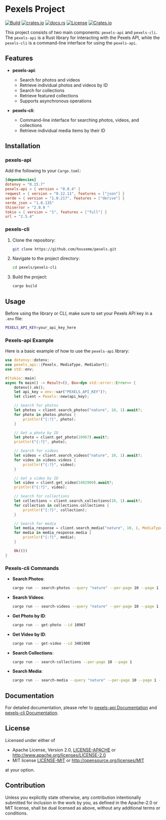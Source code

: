 # Pexels Project

[![Build](https://github.com/houseme/pexels/actions/workflows/build.yml/badge.svg)](https://github.com/houseme/pexels/actions/workflows/build.yml)
[![crates.io](https://img.shields.io/crates/v/pexels-api.svg)](https://crates.io/crates/pexels-api)
[![docs.rs](https://docs.rs/pexels-api/badge.svg)](https://docs.rs/pexels-api/)
[![License](https://img.shields.io/crates/l/pexels-api)](../LICENSE-APACHE)
[![Crates.io](https://img.shields.io/crates/d/pexels-api)](https://crates.io/crates/pexels-api)

This project consists of two main components: `pexels-api` and `pexels-cli`. The `pexels-api` is a Rust library for interacting with the Pexels API, while the
`pexels-cli` is a command-line interface for using the `pexels-api`.

## Features

- **pexels-api**:
    - Search for photos and videos
    - Retrieve individual photos and videos by ID
    - Search for collections
    - Retrieve featured collections
    - Supports asynchronous operations

- **pexels-cli**:
    - Command-line interface for searching photos, videos, and collections
    - Retrieve individual media items by their ID

## Installation

### pexels-api

Add the following to your `Cargo.toml`:

```toml
[dependencies]
dotenvy = "0.15.7"
pexels-api = { version = "0.0.4" }
reqwest = { version = "0.12.11", features = ["json"] }
serde = { version = "1.0.217", features = ["derive"] }
serde_json = "1.0.135"
thiserror = "2.0.9 "
tokio = { version = "1", features = ["full"] }
url = "2.5.4"
```

### pexels-cli

1. Clone the repository:
    ```sh
    git clone https://github.com/houseme/pexels.git
    ```

2. Navigate to the project directory:
    ```sh
    cd pexels/pexels-cli
    ```

3. Build the project:
    ```sh
    cargo build
    ```

## Usage

Before using the library or CLI, make sure to set your Pexels API key in a `.env` file:

```sh
PEXELS_API_KEY=your_api_key_here
```

### Pexels-api Example

Here is a basic example of how to use the `pexels-api` library:

```rust
use dotenvy::dotenv;
use pexels_api::{Pexels, MediaType, MediaSort};
use std::env;

#[tokio::main]
async fn main() -> Result<(), Box<dyn std::error::Error>> {
    dotenv().ok();
    let api_key = env::var("PEXELS_API_KEY")?;
    let client = Pexels::new(api_key);

    // Search for photos
    let photos = client.search_photos("nature", 10, 1).await?;
    for photo in photos.photos {
        println!("{:?}", photo);
    }

    // Get a photo by ID
    let photo = client.get_photo(10967).await?;
    println!("{:?}", photo);

    // Search for videos
    let videos = client.search_videos("nature", 10, 1).await?;
    for video in videos.videos {
        println!("{:?}", video);
    }

    // Get a video by ID
    let video = client.get_video(3401900).await?;
    println!("{:?}", video);

    // Search for collections
    let collections = client.search_collections(10, 1).await?;
    for collection in collections.collections {
        println!("{:?}", collection);
    }

    // Search for media
    let media_response = client.search_media("nature", 10, 1, MediaType::Photo, MediaSort::Latest).await?;
    for media in media_response.media {
        println!("{:?}", media);
    }

    Ok(())
}
```

### Pexels-cli Commands

- **Search Photos**:
    ```sh
    cargo run -- search-photos --query "nature" --per-page 10 --page 1
    ```

- **Search Videos**:
    ```sh
    cargo run -- search-videos --query "nature" --per-page 10 --page 1
    ```

- **Get Photo by ID**:
    ```sh
    cargo run -- get-photo --id 10967
    ```

- **Get Video by ID**:
    ```sh
    cargo run -- get-video --id 3401900
    ```

- **Search Collections**:
    ```sh
    cargo run -- search-collections --per-page 10 --page 1
    ```

- **Search Media**:
    ```sh
    cargo run -- search-media --query "nature" --per-page 10 --page 1 --type "photo" --sort "latest"
    ```

## Documentation

For detailed documentation, please refer to [pexels-api Documentation](https://docs.rs/pexels-api) and [pexels-cli Documentation](https://docs.rs/pexels-cli).

## License

Licensed under either of

* Apache License, Version 2.0, [LICENSE-APACHE](./LICENSE-APACHE) or http://www.apache.org/licenses/LICENSE-2.0
* MIT license [LICENSE-MIT](./LICENSE-MIT) or http://opensource.org/licenses/MIT

at your option.

## Contribution

Unless you explicitly state otherwise, any contribution intentionally submitted for inclusion in the work by you, as defined in the Apache-2.0 or MIT license, shall be dual licensed as above, without any additional terms or conditions.
